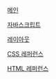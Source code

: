 <a href="https://faigh1.github.io/dothome2021/">메인</a>

<a href="https://faigh1.github.io/dothome2021/javascript/index.html">자바스크립트</a>

<a href="https://faigh1.github.io/dothome2021/layout/index.html">레이아웃</a>

<a href="https://faigh1.github.io/dothome2021/refer-css/index.html">CSS 레퍼런스</a>

<a href="https://faigh1.github.io/dothome2021/refer-html/index.html">HTML 레퍼런스</a>
